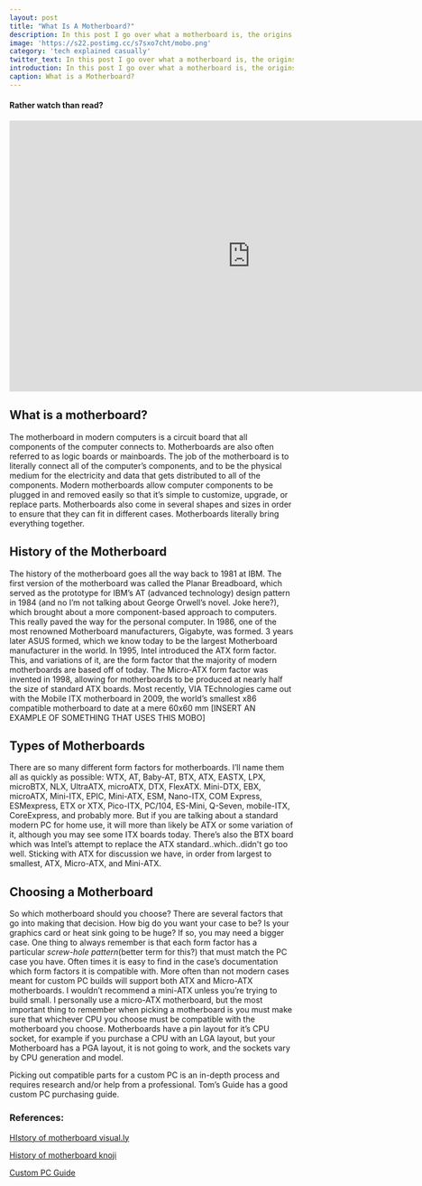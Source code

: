 ```yaml
---
layout: post
title: "What Is A Motherboard?"
description: In this post I go over what a motherboard is, the origins of the motherboard, the different types of motherboards, and how to choose the correct motherboard.
image: 'https://s22.postimg.cc/s7sxo7cht/mobo.png'
category: 'tech explained casually'
twitter_text: In this post I go over what a motherboard is, the origins of the motherboard, the different types of motherboards, and how to choose the correct motherboard..
introduction: In this post I go over what a motherboard is, the origins of the motherboard, the different types of motherboards, and how to choose the correct motherboard.
caption: What is a Motherboard?
---
```


#### Rather watch than read?

<iframe width="854" height="480" src="https://www.youtube.com/embed/8uI5fWE8x5w" frameborder="0" gesture="media" allowfullscreen></iframe>

## What is a motherboard?

The motherboard in modern computers is a circuit board that all components of the computer connects to. Motherboards are also often referred to as logic boards or mainboards. The job of the motherboard is to literally connect all of the computer’s components, and to be the physical medium for the electricity and data that gets distributed to all of the components. Modern motherboards allow computer components to be plugged in and removed easily so that it’s simple to customize, upgrade, or replace parts. Motherboards also come in several shapes and sizes in order to ensure that they can fit in different cases. Motherboards literally bring everything together.

## History of the Motherboard

The history of the motherboard goes all the way back to 1981 at IBM. The first version of the motherboard was called the Planar Breadboard, which served as the prototype for IBM’s AT (advanced technology) design pattern in 1984 (and no I’m not talking about George Orwell’s novel. Joke here?), which brought about a more component-based approach to computers. This really paved the way for the personal computer. In 1986, one of the most renowned Motherboard manufacturers, Gigabyte, was formed. 3 years later ASUS formed, which we know today to be the largest Motherboard manufacturer in the world. In 1995, Intel introduced the ATX form factor. This, and variations of it, are the form factor that the majority of modern motherboards are based off of today. The Micro-ATX form factor was invented in 1998, allowing for motherboards to be produced at nearly half the size of standard ATX boards. Most recently, VIA TEchnologies came out with the Mobile ITX motherboard in 2009, the world’s smallest x86 compatible motherboard to date at a mere 60x60 mm [INSERT AN EXAMPLE OF SOMETHING THAT USES THIS MOBO]

## Types of Motherboards

There are so many different form factors for motherboards. I’ll name them all as quickly as possible: WTX, AT, Baby-AT, BTX, ATX, EASTX, LPX, microBTX, NLX, UltraATX, microATX, DTX, FlexATX. Mini-DTX, EBX, microATX, Mini-ITX, EPIC, Mini-ATX, ESM, Nano-ITX, COM Express, ESMexpress, ETX or XTX, Pico-ITX, PC/104, ES-Mini, Q-Seven, mobile-ITX, CoreExpress, and probably more. But if you are talking about a standard modern PC for home use, it will more than likely be ATX or some variation of it, although you may see some ITX boards today. There’s also the BTX board which was Intel’s attempt to replace the ATX standard..which..didn't go too well. Sticking with ATX for discussion we have, in order from largest to smallest, ATX, Micro-ATX, and Mini-ATX. 

## Choosing a Motherboard

So which motherboard should you choose? There are several factors that go into making that decision. How big do you want your case to be? Is your graphics card or heat sink going to be huge? If so, you may need a bigger case. One thing to always remember is that each form factor has a particular *screw-hole pattern*(better term for this?) that must match the PC case you have. Often times it is easy to find in the case’s documentation which form factors it is compatible with. More often than not modern cases meant for custom PC builds will support both ATX and Micro-ATX motherboards. I wouldn’t recommend a mini-ATX unless you’re trying to build small. I personally use a micro-ATX motherboard, but the most important thing to remember when picking a motherboard is you must make sure that whichever CPU you choose must be compatible with the motherboard you choose. Motherboards have a pin layout for it’s CPU socket, for example if you purchase a CPU with an LGA layout, but your Motherboard has a PGA layout, it is not going to work, and the sockets vary by CPU generation and model.

Picking out compatible parts for a custom PC is an in-depth process and requires research and/or help from a professional. Tom’s Guide has a good custom PC purchasing guide.

### References:

[HIstory of motherboard visual.ly](https://visual.ly/community/infographic/computers/history-computer-motherboard)

[History of motherboard knoji](https://computer-history.knoji.com/history-of-computer-motherboards/)

[Custom PC Guide](https://www.tomsguide.com/us/how-to-buy-gaming-pc,review-3981.html)

